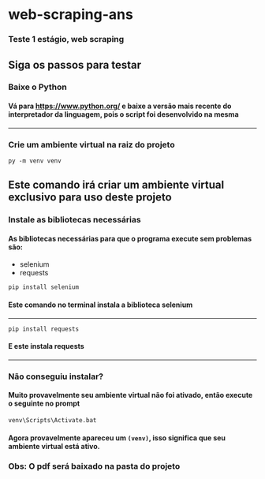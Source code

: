 # web-scraping-ans
### Teste 1 estágio, web scraping
## Siga os passos para testar 
### Baixe o Python 
#### Vá para https://www.python.org/ e baixe a versão mais recente do interpretador da linguagem, pois o script foi desenvolvido na mesma
---
### Crie um ambiente virtual na raiz do projeto 
`py -m venv venv` 

Este comando irá criar um ambiente virtual exclusivo para uso deste projeto 
---
### Instale as bibliotecas necessárias 
#### As bibliotecas necessárias para que o programa execute sem problemas são:
- selenium
- requests 

`pip install selenium `

#### Este comando no terminal instala a biblioteca selenium
---

`pip install requests`

#### E este instala requests
---
### Não conseguiu instalar?
#### Muito provavelmente seu ambiente virtual não foi ativado, então execute o seguinte no prompt
`venv\Scripts\Activate.bat`

#### Agora provavelmente apareceu um `(venv)`, isso significa que seu ambiente virtual está ativo.


### Obs: O pdf será baixado na pasta do projeto
